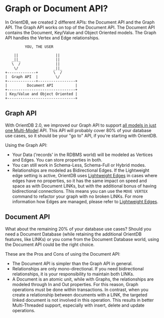 # Graph or Document API?

In OrientDB, we created 2 different APIs: the Document API and the Graph API. The Graph API works on top of the Document API. The Document API contains the Document, Key/Value and Object Oriented models. The Graph API handles the Vertex and Edge relationships.

``` 
         YOU, THE USER

    ||                 ||
   _||_                ||
   \  /                ||
    \/                _||_
+-------------+       \  /
|  Graph API  |        \/
+-------------+-----------------+
|         Document API          |
+-------------------------------+
| Key/Value and Object Oriented |
+-------------------------------+
```

## Graph API 
With OrientDB 2.0, we improved our Graph API to support [all models in just one Multi-Model](Tutorial-Document-and-graph-model.md) API. This API will probably cover 80% of your database use cases, so it should be your "go to" API, if you're starting with OrientDB.

Using the Graph API:
- Your Data ('records' in the RDBMS world) will be modeled as Vertices and Edges. You can store properties in both.
- You can still work in Schema-Less, Schema-Full or Hybrid modes.
- Relationships are modeled as Bidirectional Edges. If the Lightweight edge setting is active, OrientDB uses [Lightweight Edges](Lightweight-Edges.md) in cases where edges have no properties, so it has the same impact on speed and space as with Document LINKs, but with the additional bonus of having bidirectional connections. This means you can use the `MOVE VERTEX` command to refactor your graph with no broken LINKs. For more information how Edges are managed, please refer to [Lightweight Edges](Lightweight-Edges.md).

## Document API

What about the remaining 20% of your database use cases? Should you need a Document Database (while retaining the additional OrientDB features, like LINKs) or you come from the Document Database world, using the Document API could be the right choice. 

These are the Pros and Cons of using the Document API:

- The Document API is simpler than the Graph API in general.
- Relationships are only mono-directional. If you need bidirectional relationships, it is your responsibility to maintain both LINKs.
- A Document is an atomic unit, while with Graphs, the relationships are modeled through In and Out properties. For this reason, Graph operations must be done within transactions. In contrast, when you create a relationship between documents with a LINK, the targeted linked document is not involved in this operation. This results in better Multi-Threaded support, especially with insert, delete and update operations.